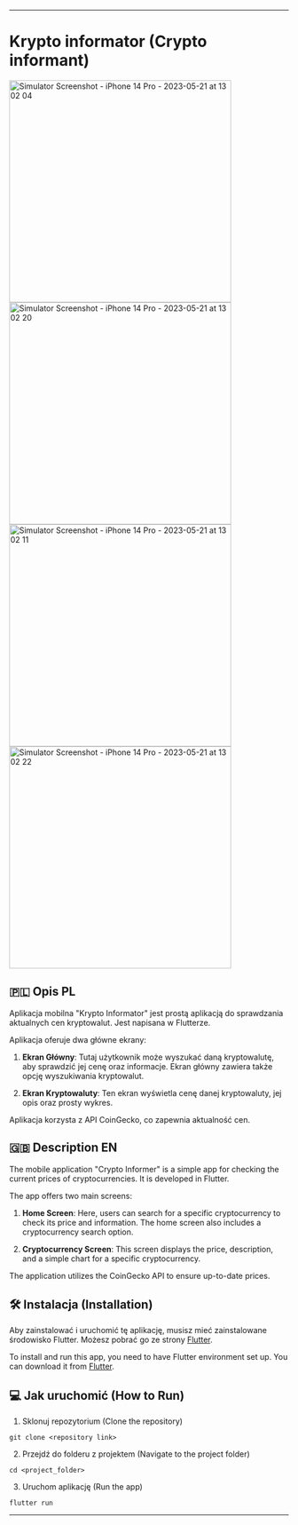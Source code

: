 
---
# Krypto informator (Crypto informant)

<div style="display: flex; flex-wrap: wrap;">
  <img src="https://github.com/blaszkaaa/crypto_api/assets/58654924/ed4448b9-357b-40ab-8c72-76216a179c5b" width="400" alt="Simulator Screenshot - iPhone 14 Pro - 2023-05-21 at 13 02 04">
  <img src="https://github.com/blaszkaaa/crypto_api/assets/58654924/163faf13-bb12-46a3-995c-5e43de1c31c8" width="400" alt="Simulator Screenshot - iPhone 14 Pro - 2023-05-21 at 13 02 20">
</div>

<div style="display: flex; flex-wrap: wrap;">
  <img src="https://github.com/blaszkaaa/crypto_api/assets/58654924/7666fec4-7818-4b57-98e6-e2ee6971d32f" width="400" alt="Simulator Screenshot - iPhone 14 Pro - 2023-05-21 at 13 02 11">
  <img src="https://github.com/blaszkaaa/crypto_api/assets/58654924/dc9bcf5b-4f0d-4e9e-acc4-ef6a236b9df6" width="400" alt="Simulator Screenshot - iPhone 14 Pro - 2023-05-21 at 13 02 22">
</div>


## 🇵🇱 Opis PL
Aplikacja mobilna "Krypto Informator" jest prostą aplikacją do sprawdzania aktualnych cen kryptowalut. Jest napisana w Flutterze.

Aplikacja oferuje dwa główne ekrany:

1. **Ekran Główny**: Tutaj użytkownik może wyszukać daną kryptowalutę, aby sprawdzić jej cenę oraz informacje. Ekran główny zawiera także opcję wyszukiwania kryptowalut.

2. **Ekran Kryptowaluty**: Ten ekran wyświetla cenę danej kryptowaluty, jej opis oraz prosty wykres.

Aplikacja korzysta z API CoinGecko, co zapewnia aktualność cen.

## 🇬🇧 Description EN

The mobile application "Crypto Informer" is a simple app for checking the current prices of cryptocurrencies. It is developed in Flutter.

The app offers two main screens:

1. **Home Screen**: Here, users can search for a specific cryptocurrency to check its price and information. The home screen also includes a cryptocurrency search option.

2. **Cryptocurrency Screen**: This screen displays the price, description, and a simple chart for a specific cryptocurrency.

The application utilizes the CoinGecko API to ensure up-to-date prices.
## 🛠 Instalacja (Installation)

Aby zainstalować i uruchomić tę aplikację, musisz mieć zainstalowane środowisko Flutter. Możesz pobrać go ze strony [Flutter](https://flutter.dev/).

To install and run this app, you need to have Flutter environment set up. You can download it from [Flutter](https://flutter.dev/).

## 💻 Jak uruchomić (How to Run)

1. Sklonuj repozytorium (Clone the repository)

```
git clone <repository link>
```

2. Przejdź do folderu z projektem (Navigate to the project folder)

```
cd <project_folder>
```

3. Uruchom aplikację (Run the app)

```
flutter run
```
---

